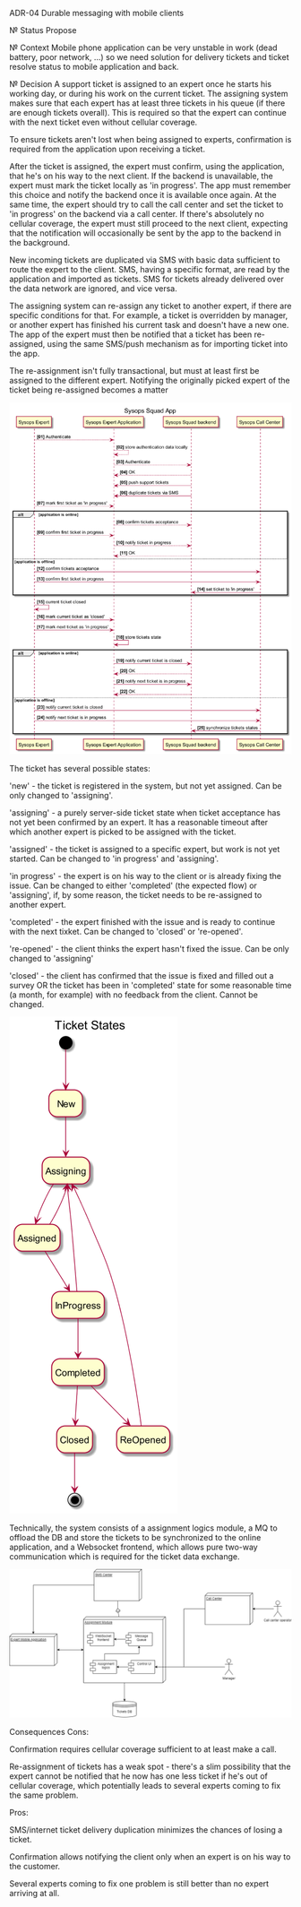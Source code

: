 ADR-04 Durable messaging with mobile clients

№ Status
Propose

№ Context
Mobile phone application can be very unstable in work (dead battery, poor network, ...) so we need solution for delivery tickets and ticket resolve status to mobile application and back.

№ Decision
A support ticket is assigned to an expert once he starts his working day, or during his work on the current ticket. The assigning system makes sure that each expert has at least three tickets in his queue (if there are enough tickets overall). This is required so that the expert can continue with the next ticket even without cellular coverage.

To ensure tickets aren't lost when being assigned to experts, confirmation is required from the application upon receiving a ticket.

After the ticket is assigned, the expert must confirm, using the application, that he's on his way to the next client. If the backend is unavailable, the expert must mark the ticket locally as 'in progress'. The app must remember this choice and notify the backend once it is available once again. At the same time, the expert should try to call the call center and set the ticket to 'in progress' on the backend via a call center. If there's absolutely no cellular coverage, the expert must still proceed to the next client, expecting that the notification will occasionally be sent by the app to the backend in the background.

New incoming tickets are duplicated via SMS with basic data sufficient to route the expert to the client. SMS, having a specific format, are read by the application and imported as tickets. SMS for tickets already delivered over the data network are ignored, and vice versa.

The assigning system can re-assign any ticket to another expert, if there are specific conditions for that. For example, a ticket is overridden by manager, or another expert has finished his current task and doesn't have a new one. The app of the expert must then be notified that a ticket has been re-assigned, using the same SMS/push mechanism as for importing ticket into the app.

The re-assignment isn't fully transactional, but must at least first be assigned to the different expert. Notifying the originally picked expert of the ticket being re-assigned becomes a matter


![Sequence](adr-04-01.png)


The ticket has several possible states:

'new' - the ticket is registered in the system, but not yet assigned. Can be only changed to 'assigning'.

'assigning' - a purely server-side ticket state when ticket acceptance has not yet been confirmed by an expert. It has a reasonable timeout after which another expert is picked to be assigned with the ticket.

'assigned' - the ticket is assigned to a specific expert, but work is not yet started. Can be changed to 'in progress' and 'assigning'.

'in progress' - the expert is on his way to the client or is already fixing the issue. Can be changed to either 'completed' (the expected flow) or 'assigning', if, by some reason, the ticket needs to be re-assigned to another expert.

'completed' - the expert finished with the issue and is ready to continue with the next tixket. Can be changed to 'closed' or 're-opened'.

're-opened' - the client thinks the expert hasn't fixed the issue. Can be only changed to 'assigning'

'closed' - the client has confirmed that the issue is fixed and filled out a survey OR the ticket has been in 'completed' state for some reasonable time (a month, for example) with no feedback from the client. Cannot be changed.

![State diagram](adr-04-02.png)

Technically, the system consists of a assignment logics module, a MQ to offload the DB and store the tickets to be synchronized to the online application, and a Websocket frontend, which allows pure two-way communication which is required for the ticket data exchange.

![Component](adr-04-03.png)

Consequences
Cons:

Confirmation requires cellular coverage sufficient to at least make a call.

Re-assignment of tickets has a weak spot - there's a slim possibility that the expert cannot be notified that he now has one less ticket if he's out of cellular coverage, which potentially leads to several experts coming to fix the same problem.

Pros:

SMS/internet ticket delivery duplication minimizes the chances of losing a ticket.

Confirmation allows notifying the client only when an expert is on his way to the customer.

Several experts coming to fix one problem is still better than no expert arriving at all.